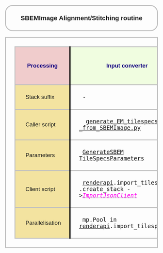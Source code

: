 <style>
	.render-table {
		border:3px solid #C0C0C0;
		border-collapse:collapse;
		padding:28px;
		font-size: 134%;
		font-family: sans-serif
	}
	.render-table th {
		border:3px solid #C0C0C0;
		border-right: 4px solid #000;
		color: #100080;
		padding:28px;
		background:#F0FDE0;
	}
	.render-table td {
		border:3px solid #C0C0C0;
		border-right: 4px solid #000;
		padding:28px;
		font-family: monospace;
	}

	i {
		color: #FF00F0
	}

	tr:hover {background-color: #f5f5f5;}

</style>

<head>
	<!-- this should be the modules URL -->
  <base href="https://github.com/martinschorb/render-modules/blob/master/rendermodules/" target="_blank" rel="noopener">
</head>


<h2 style="text-align:center;padding:28px;font-family: sans-serif;border:3px solid #C0C0C0; border-radius: 25px">SBEMImage Alignment/Stitching routine</h2>
<table class="render-table">
	<!-- <caption>Table 1</caption> -->
	<thead>
	<tr>
		<th style="background:#F0CCCC">Processing</th>
		<th>Input converter</th>
		<th>generate MipMaps</th>
		<th>Apply MipMaps to Render</th>
		<th>Tilepair generation</th>
		<th>Match features (SIFT)</th>
		<th>Header 7</th>
		<th>Header 8</th>
		<th>Header 9</th>
	</tr>
	</thead>
	<tbody>
	<!-- <tr>
		<td style="font-family: sans-serif;background:#F3E3A0">&nbsp;Metadata</td>
		<td style="font-family: sans-serif;">&nbsp;SBEMImage</td>
		<td style="font-family: sans-serif;">&nbsp;</td>
		<td style="font-family: sans-serif;">&nbsp;</td>
		<td style="font-family: sans-serif;">&nbsp;</td>
		<td style="font-family: sans-serif;">&nbsp;</td>
		<td style="font-family: sans-serif;">&nbsp;</td>
		<td style="font-family: sans-serif;">&nbsp;</td>
		<td style="font-family: sans-serif;">&nbsp;</td>
	</tr> -->
	<tr>
		<td style="font-family: sans-serif;background:#F3E3A0">&nbsp;Stack suffix</td>
		<td>&nbsp;-</td>
		<td>&nbsp;-</td>
		<td>&nbsp;_mipmaps</td>
		<td>&nbsp;_tp</td>
		<td>&nbsp;</td>
		<td>&nbsp;</td>
		<td>&nbsp;</td>
		<td>&nbsp;</td>
	</tr>
	<!-- <tr>
		<td style="background:#F3E3A0">&nbsp;</td>
		<td>&nbsp;</td>
		<td>&nbsp;</td>
		<td>&nbsp;</td>
		<td>&nbsp;</td>
		<td>&nbsp;</td>
		<td>&nbsp;</td>
		<td>&nbsp;</td>
		<td>&nbsp;</td>
	</tr> -->
	<tr>
		<td style="font-family: sans-serif;background:#F3E3A0">&nbsp;Caller script</td>
		<td>&nbsp; <a title="generate_EM_tilespecs_from_SBEMImage.py" href="dataimport/generate_EM_tilespecs_from_SBEMImage.py">generate_EM_tilespecs<wbr>_from_SBEMImage.py</a></td>
		<td>&nbsp; <a title="generate_mipmaps.py" href="dataimport/generate_mipmaps.py">generate_mipmaps.py</a></td>
		<td>&nbsp; <a title="apply_mipmaps_to_render.py" href="dataimport/apply_mipmaps_to_render.py">apply_mipmaps_to_render.py</a></td>
		<td>&nbsp; <a title="create_tilepairs.py" href="pointmatch/create_tilepairs.py">create_tilepairs.py</a></td>
		<td>&nbsp;</td>
		<td>&nbsp;</td>
		<td>&nbsp;</td>
		<td>&nbsp;</td>
	</tr>
	<tr>
		<td style="font-family: sans-serif;background:#F3E3A0">&nbsp;Parameters</td>
		<td>&nbsp;<a title="GenerateSBEMTileSpecsParameters" href="dataimport/README.md#SBEM">GenerateSBEM<wbr>TileSpecsParameters</a></td>
		<td>&nbsp;<a title="GenerateMipMapsParameters" href="dataimport/README.md#mipmaps">GenerateMipMapsParameters</a></td>
		<td>&nbsp;<a title="AddMipMapsToStackParameters" href="dataimport/README.md#mipmaps2render">AddMipMapsToStackParameters</a></td>
		<td>&nbsp;<a title="TilePairClientParameters" href="pointmatch/README.md#tilepairs">TilePairClientParameters</a> Can be 2D or 3D.</td>
		<td>&nbsp;</td>
		<td>&nbsp;</td>
		<td>&nbsp;</td>
		<td>&nbsp;</td>
	</tr>
	<tr>
		<td style="font-family: sans-serif;background:#F3E3A0">&nbsp;Client script</td>
		<td>&nbsp;<a href="https://github.com/fcollman/render-python-apps">renderapi</a>.import_tilespecs, .create_stack -><a href="https://github.com/saalfeldlab/render/blob/master/docs/src/site/markdown/render-ws-java-client.md#import-json-client"><i>ImportJsonClient</i></a></td>
		<td>&nbsp;None - Python-based (PIL). <a href="dataimport/create_mipmaps.py">dataimport.create_mipmaps_uri</a></td>
		<td>&nbsp;<a href="https://github.com//AllenInstitute/render-python/tree/master/renderapi">renderapi</a>.resolvedtiles, .create_stack -><a href="https://github.com/saalfeldlab/render/blob/master/docs/src/site/markdown/render-ws-java-client.md#import-json-client"><i>ImportJsonClient</i></a></td>
		<td>&nbsp;<a href="/AllenInstitute/render-python/tree/master/renderapi/client/client_calls.py">renderapi.client</a>.tilePairClient -><a href="https://github.com/saalfeldlab/render/blob/master/docs/src/site/markdown/render-ws-java-client.md#tile-pair-client"><i>TilePairClient</i></a></td>
		<td>&nbsp;</td>
		<td>&nbsp;</td>
		<td>&nbsp;</td>
		<td>&nbsp;</td>
	</tr>
	<tr>
		<td style="font-family: sans-serif;background:#F3E3A0">&nbsp;Parallelisation</td>
		<td>&nbsp;mp.Pool in <a href="https://github.com/fcollman/render-python-apps">renderapi</a>.import_tilespecs</td>
		<td>&nbsp;mp.Pool in <a title="generate_mipmaps.py" href="dataimport/generate_mipmaps.py">make_tilespecs_and_cmds</a></td>
		<td>&nbsp;mp.Pool</td>
		<td>&nbsp;<a href="/AllenInstitute/render-python/tree/master/renderapi/client/client_calls.py">renderapi.client</a>.run_<b>subprocess</b>_mode</td>
		<td>&nbsp;</td>
		<td>&nbsp;</td>
		<td>&nbsp;</td>
		<td>&nbsp;</td>
	</tr>
	<tbody>
</table>

